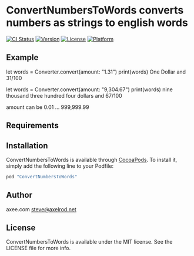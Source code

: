 # ConvertNumbersToWords converts numbers as strings to english words 

[![CI Status](http://img.shields.io/travis/steveaxelrod007/ConvertNumbersToWords.svg?style=flat)](https://travis-ci.org/steveaxelrod007/ConvertNumbersToWords)
[![Version](https://img.shields.io/cocoapods/v/ConvertNumbersToWords.svg?style=flat)](http://cocoapods.org/pods/ConvertNumbersToWords)
[![License](https://img.shields.io/cocoapods/l/ConvertNumbersToWords.svg?style=flat)](http://cocoapods.org/pods/ConvertNumbersToWords)
[![Platform](https://img.shields.io/cocoapods/p/ConvertNumbersToWords.svg?style=flat)](http://cocoapods.org/pods/ConvertNumbersToWords)

## Example

let words = Converter.convert(amount: "1.31") 
print(words)
One Dollar and 31/100

let words = Converter.convert(amount: "9,304.67") 
print(words)
nine thousand three hundred four dollars and 67/100

amount can be 0.01 ... 999,999.99

## Requirements

## Installation

ConvertNumbersToWords is available through [CocoaPods](http://cocoapods.org). To install
it, simply add the following line to your Podfile:

```ruby
pod "ConvertNumbersToWords"
```

## Author

axee.com  steve@axelrod.net

## License

ConvertNumbersToWords is available under the MIT license. See the LICENSE file for more info.
